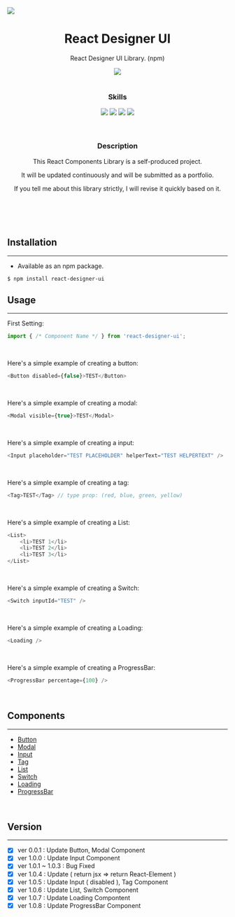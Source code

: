 <image src="https://ifh.cc/g/AwamJW.png">   
<div align="center">
  <h1>React Designer UI</h1>
  <p>React Designer UI Library. (npm)</p> <image src="https://img.shields.io/badge/npm%20package-1.0.8-green?style=flat-square">
  <br><br>
  <h3><b>Skills</b></h3>
  <image src="https://img.shields.io/badge/javascript-%23323330.svg?style=for-the-badge&logo=javascript&logoColor=%23F7DF1E">
  <image src="https://img.shields.io/badge/react-%2320232a.svg?style=for-the-badge&logo=react&logoColor=%2361DAFB">
  <image src="https://img.shields.io/badge/css3-%231572B6.svg?style=for-the-badge&logo=css3&logoColor=white">
  <image src="https://img.shields.io/badge/NPM-%23000000.svg?style=for-the-badge&logo=npm&logoColor=white">
  <br><br><br>
  <h3><b>Description</b></h3>
  <p>This React Components Library is a self-produced project.</p>
  <p>It will be updated continuously and will be submitted as a portfolio.</p>
  <p>If you tell me about this library strictly, I will revise it quickly based on it.</p>
  <h1></h1>
</div>
<br><br>
    
## Installation
--------------
+ Available as an npm package.
```
$ npm install react-designer-ui
```

## Usage
--------------
First Setting:
```js
import { /* Component Name */ } from 'react-designer-ui';
```

<br>

Here's a simple example of creating a button:
```js
<Button disabled={false}>TEST</Button>
```

<br>
    
Here's a simple example of creating a modal:
```js
<Modal visible={true}>TEST</Modal>
```

<br>
    
Here's a simple example of creating a input:
```js
<Input placeholder="TEST PLACEHOLDER" helperText="TEST HELPERTEXT" />
```

<br>
    
Here's a simple example of creating a tag:
```js
<Tag>TEST</Tag> // type prop: (red, blue, green, yellow)
```

<br>
    
Here's a simple example of creating a List:
```js
<List>
    <li>TEST 1</li>
    <li>TEST 2</li>
    <li>TEST 3</li>
</List>
```

<br>
    
Here's a simple example of creating a Switch:
```js
<Switch inputId="TEST" />
```

<br>
    
Here's a simple example of creating a Loading:
```js
<Loading />
```

<br>
    
Here's a simple example of creating a ProgressBar:
```js
<ProgressBar percentage={100} />
```

<br>
       
## Components
--------------
+ [Button](https://github.com/ICe1BotMaker/react-designer-ui/tree/main/react-designer/components/button)
+ [Modal](https://github.com/ICe1BotMaker/react-designer-ui/tree/main/react-designer/components/modal)
+ [Input](https://github.com/ICe1BotMaker/react-designer-ui/tree/main/react-designer/components/input)
+ [Tag](https://github.com/ICe1BotMaker/react-designer-ui/tree/main/react-designer/components/tag)
+ [List](https://github.com/ICe1BotMaker/react-designer-ui/tree/main/react-designer/components/list)
+ [Switch](https://github.com/ICe1BotMaker/react-designer-ui/tree/main/react-designer/components/switch)
+ [Loading](https://github.com/ICe1BotMaker/react-designer-ui/tree/main/react-designer/components/loading)
+ [ProgressBar](https://github.com/ICe1BotMaker/react-designer-ui/tree/main/react-designer/components/progressbar)

<br>
       
## Version
--------------
- [x] ver 0.0.1 : Update Button, Modal Component
- [x] ver 1.0.0 : Update Input Component
- [x] ver 1.0.1 ~ 1.0.3 : Bug Fixed
- [x] ver 1.0.4 : Update ( return jsx => return React-Element )
- [x] ver 1.0.5 : Update Input ( disabled ), Tag Component
- [x] ver 1.0.6 : Update List, Switch Component
- [x] ver 1.0.7 : Update Loading Compontent
- [x] ver 1.0.8 : Update ProgressBar Component
